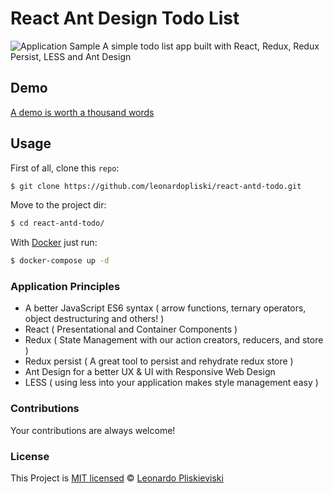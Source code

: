 # React Ant Design Todo List

![Application Sample](https://i.imgur.com/kLjNdmb.png)
A simple todo list app built with React, Redux, Redux Persist, LESS and Ant Design

## Demo

[A demo is worth a thousand words](https://react-antd-todo.netlify.com/)

## Usage

First of all, clone this `repo`:

```sh
$ git clone https://github.com/leonardopliski/react-antd-todo.git
```

Move to the project dir:

```sh
$ cd react-antd-todo/
```

With [Docker](https://www.docker.com/) just run:

```sh
$ docker-compose up -d
```

### Application Principles

- A better JavaScript ES6 syntax ( arrow functions, ternary operators, object destructuring and others! )
- React ( Presentational and Container Components )
- Redux ( State Management with our action creators, reducers, and store )
- Redux persist ( A great tool to persist and rehydrate redux store )
- Ant Design for a better UX & UI with Responsive Web Design
- LESS ( using less into your application makes style management easy )

### Contributions

Your contributions are always welcome!

### License

This Project is [MIT licensed](./LICENSE) © [Leonardo Pliskieviski](https://www.linkedin.com/in/leonardo-pliskieviski/)
